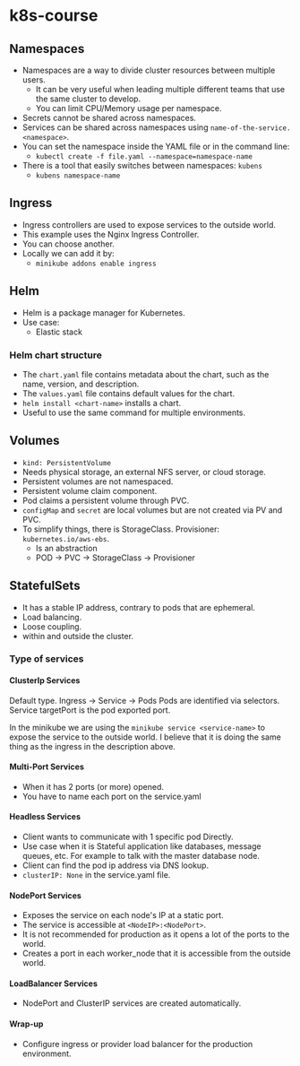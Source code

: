 # k8s-course

## Namespaces 

- Namespaces are a way to divide cluster resources between multiple users.
    - It can be very useful when leading multiple different teams that use the same cluster to develop.
    - You can limit CPU/Memory usage per namespace.
- Secrets cannot be shared across namespaces.
- Services can be shared across namespaces using `name-of-the-service.<namespace>`.
- You can set the namespace inside the YAML file or in the command line:
    - `kubectl create -f file.yaml --namespace=namespace-name`
- There is a tool that easily switches between namespaces: `kubens`
    - `kubens namespace-name`

## Ingress

- Ingress controllers are used to expose services to the outside world.
- This example uses the Nginx Ingress Controller.
- You can choose another.
- Locally we can add it by:
    - `minikube addons enable ingress`

## Helm 

- Helm is a package manager for Kubernetes.
- Use case:
    - Elastic stack

### Helm chart structure

- The `chart.yaml` file contains metadata about the chart, such as the name, version, and description.
- The `values.yaml` file contains default values for the chart.
- `helm install <chart-name>` installs a chart.
- Useful to use the same command for multiple environments.

## Volumes

- `kind: PersistentVolume`
- Needs physical storage, an external NFS server, or cloud storage.
- Persistent volumes are not namespaced.
- Persistent volume claim component.
- Pod claims a persistent volume through PVC.
- `configMap` and `secret` are local volumes but are not created via PV and PVC.
- To simplify things, there is StorageClass. Provisioner: `kubernetes.io/aws-ebs`.
    - Is an abstraction
    - POD -> PVC -> StorageClass -> Provisioner

## StatefulSets

- It has a stable IP address, contrary to pods that are ephemeral.
- Load balancing.
- Loose coupling.
- within and outside the cluster.


### Type of services

#### ClusterIp Services

Default type. 
Ingress -> Service -> Pods
Pods are identified via selectors.
Service targetPort is the pod exported port. 

In the minikube we are using the `minikube service <service-name>` to expose the service to the outside world. I believe that it is doing the same thing as the ingress in the description above.


#### Multi-Port Services

- When it has 2 ports (or more) opened.
- You have to name each port on the service.yaml 

#### Headless Services
- Client wants to communicate with 1 specific pod Directly.
- Use case when it is Stateful application like databases, message queues, etc.  For example to talk with the master database node. 
- Client can find the pod ip address via DNS lookup.
- `clusterIP: None` in the service.yaml file.

#### NodePort Services
- Exposes the service on each node's IP at a static port.
- The service is accessible at `<NodeIP>:<NodePort>`.
- It is not recommended for production as it opens a lot of the ports to the world.
- Creates a port in each worker_node that it is accessible from the outside world.

#### LoadBalancer Services
- NodePort and ClusterIP services are created automatically. 

#### Wrap-up
- Configure ingress or provider load balancer for the production environment. 